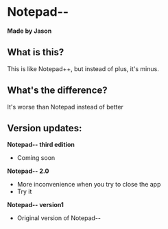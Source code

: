 # Notepad--
**Made by Jason**

## What is this?
This is like Notepad++, but instead of plus, it's minus. 

## What's the difference?
It's worse than Notepad instead of better

## Version updates:
**Notepad-- third edition**
- Coming soon

**Notepad-- 2.0**
- More inconvenience when you try to close the app
- Try it

**Notepad-- version1**
- Original version of Notepad--
